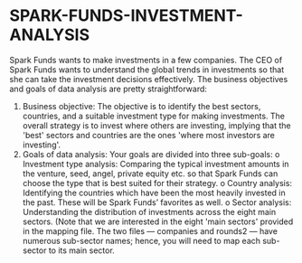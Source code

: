 # SPARK-FUNDS-INVESTMENT-ANALYSIS
Spark Funds wants to make investments in a few companies. The CEO of Spark Funds wants to understand the global trends in investments so that she can take the investment decisions effectively. 
The business objectives and goals of data analysis are pretty straightforward: 
1. Business objective: 
The objective is to identify the best sectors, countries, and a suitable investment type for making investments. The overall strategy is to invest where others are investing, implying that the 'best' sectors and countries are the ones 'where most investors are investing'. 
2. Goals of data analysis: Your goals are divided into three sub-goals: 
o Investment type analysis: Comparing the typical investment amounts in the venture, seed, angel, private equity etc. so that Spark Funds can choose the type that is best suited for their strategy. 
o Country analysis: Identifying the countries which have been the most heavily invested in the past. These will be Spark Funds’ favorites as well. 
o Sector analysis: Understanding the distribution of investments across the eight main sectors. (Note that we are interested in the eight 'main sectors' provided in the mapping file. The two files — companies and rounds2 — have numerous sub-sector names; hence, you will need to map each sub-sector to its main sector. 
